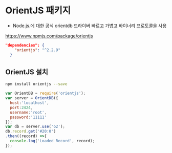 # OrientJS 패키지

- Node.js.에 대한 공식 orientdb 드라이버 빠르고 가볍고 바이너리 프로토콜을 사용

<https://www.npmjs.com/package/orientjs>

```json
"dependencies": {
    "orientjs": "^2.2.9"
  }
```

## OrientJS 설치

```bash
npm install orientjs --save
```

```js
var OrientDB = require('orientjs');
var server = OrientDB({
  host:'localhost',
  port:2424,
  username:'root',
  password:'11111'
});
var db = server.use('o2');
db.record.get('#20:0')
.then((record) =>{
  console.log('Loaded Record', record);
});
```
